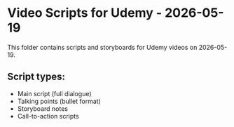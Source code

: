# Video Scripts for Udemy - 2026-05-19

This folder contains scripts and storyboards for Udemy videos on 2026-05-19.

## Script types:
- Main script (full dialogue)
- Talking points (bullet format)
- Storyboard notes
- Call-to-action scripts
